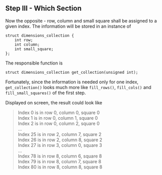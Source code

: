 ## Step III - Which Section

Now the opposite - row, column and small square shall be
assigned to a given index. The information will be stored
in an instance of

```
struct dimensions_collection {
	int row;
	int column;
	int small_square;
};
```

The responsible function is

```
struct dimensions_collection get_collection(unsigned int);
```

Fortunately, since the information is needed only for one index,
`get_collection()` looks much more like
`fill_rows()`, `fill_cols()` and `fill_small_squares()`
of the first step.

Displayed on screen, the result could look like

> Index 0 is in row 0, column 0, square 0  
> Index 1 is in row 0, column 1, square 0  
> Index 2 is in row 0, column 2, square 0  
> ...  
> Index 25 is in row 2, column 7, square 2  
> Index 26 is in row 2, column 8, square 2  
> Index 27 is in row 3, column 0, square 3  
> ...  
> Index 78 is in row 8, column 6, square 8  
> Index 79 is in row 8, column 7, square 8  
> Index 80 is in row 8, column 8, square 8

